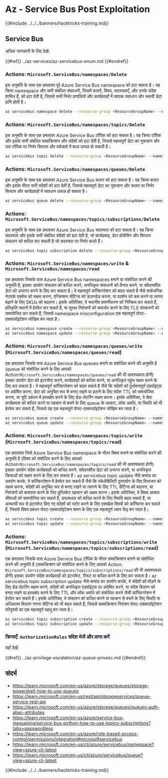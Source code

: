# Az - Service Bus Post Exploitation

{{#include ../../../banners/hacktricks-training.md}}

## Service Bus

अधिक जानकारी के लिए देखें:

{{#ref}}
../az-services/az-servicebus-enum.md
{{#endref}}

### Actions: `Microsoft.ServiceBus/namespaces/Delete`

इस अनुमति के साथ एक हमलावर पूरे Azure Service Bus namespace को हटा सकता है। यह क्रिया namespace और सभी संबंधित संसाधनों, जिसमें कतारें, विषय, सदस्यताएँ, और उनके संदेश शामिल हैं, को हटा देती है, जिससे सभी निर्भर प्रणालियों और कार्यप्रवाहों में व्यापक व्यवधान और स्थायी डेटा हानि होती है।
```bash
az servicebus namespace delete --resource-group <ResourceGroupName> --name <NamespaceName>
```
### Actions: `Microsoft.ServiceBus/namespaces/topics/Delete`

इस अनुमति के साथ एक हमलावर Azure Service Bus टॉपिक को हटा सकता है। यह क्रिया टॉपिक और इसके सभी संबंधित सब्सक्रिप्शन और संदेशों को हटा देती है, जिससे महत्वपूर्ण डेटा का नुकसान और उस टॉपिक पर निर्भर सिस्टम और वर्कफ़्लो में बाधा उत्पन्न हो सकती है।
```bash
az servicebus topic delete --resource-group <ResourceGroupName> --namespace-name <NamespaceName> --name <TopicName>
```
### Actions: `Microsoft.ServiceBus/namespaces/queues/Delete`

इस अनुमति के साथ एक हमलावर Azure Service Bus कतार को हटा सकता है। यह क्रिया कतार और इसके भीतर सभी संदेशों को हटा देती है, जिससे महत्वपूर्ण डेटा का नुकसान और कतार पर निर्भर सिस्टम और कार्यप्रवाहों में व्यवधान उत्पन्न हो सकता है।
```bash
az servicebus queue delete --resource-group <ResourceGroupName> --namespace-name <NamespaceName> --name <QueueName>
```
### Actions: `Microsoft.ServiceBus/namespaces/topics/subscriptions/Delete`

इस अनुमति के साथ एक हमलावर Azure Service Bus सदस्यता को हटा सकता है। यह क्रिया सदस्यता और इसके सभी संबंधित संदेशों को हटा देती है, जो कार्यप्रवाह, डेटा प्रोसेसिंग और सिस्टम संचालन को बाधित कर सकती है जो सदस्यता पर निर्भर करते हैं।
```bash
az servicebus topic subscription delete --resource-group <ResourceGroupName> --namespace-name <NamespaceName> --topic-name <TopicName> --name <SubscriptionName>
```
### Actions: `Microsoft.ServiceBus/namespaces/write` & `Microsoft.ServiceBus/namespaces/read`

एक हमलावर जिसके पास Azure Service Bus namespaces बनाने या संशोधित करने की अनुमति है, इसका उपयोग संचालन को बाधित करने, अनधिकृत संसाधनों को तैनात करने, या संवेदनशील डेटा को उजागर करने के लिए कर सकता है। वे महत्वपूर्ण कॉन्फ़िगरेशन को बदल सकते हैं जैसे सार्वजनिक नेटवर्क एक्सेस को सक्षम करना, एन्क्रिप्शन सेटिंग्स को डाउनग्रेड करना, या प्रदर्शन को कम करने या लागत बढ़ाने के लिए SKUs को बदलना। इसके अतिरिक्त, वे स्थानीय प्रमाणीकरण को निष्क्रिय कर सकते हैं, प्रतिकृति स्थानों में हेरफेर कर सकते हैं, या सुरक्षा नियंत्रणों को कमजोर करने के लिए TLS संस्करणों को समायोजित कर सकते हैं, जिससे namespace misconfiguration एक महत्वपूर्ण पोस्ट-एक्सप्लॉइटेशन जोखिम बन जाता है।
```bash
az servicebus namespace create --resource-group <ResourceGroupName> --name <NamespaceName> --location <Location>
az servicebus namespace update --resource-group <ResourceGroupName> --name <NamespaceName> --tags <Key=Value>
```
### Actions: `Microsoft.ServiceBus/namespaces/queues/write` (`Microsoft.ServiceBus/namespaces/queues/read`)

एक हमलावर जिसके पास Azure Service Bus queues बनाने या संशोधित करने की अनुमति है (queue को संशोधित करने के लिए आपको Action:`Microsoft.ServiceBus/namespaces/queues/read` की भी आवश्यकता होगी) इसका उपयोग डेटा को इंटरसेप्ट करने, कार्यप्रवाहों को बाधित करने, या अनधिकृत पहुंच सक्षम करने के लिए कर सकता है। वे महत्वपूर्ण कॉन्फ़िगरेशन को बदल सकते हैं जैसे कि संदेशों को दुर्भावनापूर्ण एंडपॉइंट्स पर अग्रेषित करना, डेटा को अनुचित रूप से बनाए रखने या हटाने के लिए संदेश TTL को समायोजित करना, या त्रुटि प्रबंधन में हस्तक्षेप करने के लिए डेड-लेटरिंग सक्षम करना। इसके अतिरिक्त, वे सेवा कार्यक्षमता को बाधित करने या पहचान से बचने के लिए queue के आकार, लॉक अवधि, या स्थिति को भी हेरफेर कर सकते हैं, जिससे यह एक महत्वपूर्ण पोस्ट-एक्सप्लॉइटेशन जोखिम बन जाता है।
```bash
az servicebus queue create --resource-group <ResourceGroupName> --namespace-name <NamespaceName> --name <QueueName>
az servicebus queue update --resource-group <ResourceGroupName> --namespace-name <NamespaceName> --name <QueueName>
```
### Actions: `Microsoft.ServiceBus/namespaces/topics/write` (`Microsoft.ServiceBus/namespaces/topics/read`)

एक हमलावर जिसे Azure Service Bus namespace के भीतर विषय बनाने या संशोधित करने की अनुमति है (विषय को संशोधित करने के लिए आपको Action:`Microsoft.ServiceBus/namespaces/topics/read` की भी आवश्यकता होगी) इसका उपयोग संदेश कार्यप्रवाहों को बाधित करने, संवेदनशील डेटा को उजागर करने, या अनधिकृत क्रियाओं को सक्षम करने के लिए कर सकता है। az servicebus topic update जैसे कमांड का उपयोग करके, वे कॉन्फ़िगरेशन में हेरफेर कर सकते हैं जैसे कि स्केलेबिलिटी दुरुपयोग के लिए विभाजन को सक्षम करना, संदेशों को अनुचित रूप से बनाए रखने या त्यागने के लिए TTL सेटिंग्स को बदलना, या नियंत्रणों को बायपास करने के लिए डुप्लिकेट पहचान को अक्षम करना। इसके अतिरिक्त, वे विषय आकार सीमाओं को समायोजित कर सकते हैं, उपलब्धता को बाधित करने के लिए स्थिति बदल सकते हैं, या अस्थायी रूप से इंटरसेप्ट किए गए संदेशों को स्टोर करने के लिए एक्सप्रेस विषयों को कॉन्फ़िगर कर सकते हैं, जिससे विषय प्रबंधन पोस्ट-एक्सप्लॉइटेशन शमन के लिए एक महत्वपूर्ण ध्यान केंद्र बन जाता है।
```bash
az servicebus topic create --resource-group <ResourceGroupName> --namespace-name <NamespaceName> --name <TopicName>
az servicebus topic update --resource-group <ResourceGroupName> --namespace-name <NamespaceName> --name <TopicName>
```
### Actions: `Microsoft.ServiceBus/namespaces/topics/subscriptions/write` (`Microsoft.ServiceBus/namespaces/topics/subscriptions/read`)

एक हमलावर जिसके पास Azure Service Bus टॉपिक के भीतर सब्सक्रिप्शन बनाने या संशोधित करने की अनुमति है (सब्सक्रिप्शन को संशोधित करने के लिए आपको Action: `Microsoft.ServiceBus/namespaces/topics/subscriptions/read` की भी आवश्यकता होगी) इसका उपयोग संदेश कार्यप्रवाहों को इंटरसेप्ट, रीरूट या बाधित करने के लिए कर सकता है। az servicebus topic subscription update जैसे कमांड का उपयोग करके, वे संदेशों को मोड़ने के लिए डेड लेटरिंग सक्षम करने, संदेशों को अनधिकृत एंडपॉइंट्स पर अग्रेषित करने, या संदेश वितरण को बनाए रखने या हस्तक्षेप करने के लिए TTL और लॉक अवधि को संशोधित करने जैसी कॉन्फ़िगरेशन में हेरफेर कर सकते हैं। इसके अतिरिक्त, वे संचालन को बाधित करने या पहचान से बचने के लिए स्थिति या अधिकतम वितरण गणना सेटिंग्स को भी बदल सकते हैं, जिससे सब्सक्रिप्शन नियंत्रण पोस्ट-एक्सप्लॉइटेशन परिदृश्यों का एक महत्वपूर्ण पहलू बन जाता है।
```bash
az servicebus topic subscription create --resource-group <ResourceGroupName> --namespace-name <NamespaceName> --topic-name <TopicName> --name <SubscriptionName>
az servicebus topic subscription update --resource-group <ResourceGroupName> --namespace-name <NamespaceName> --topic-name <TopicName> --name <SubscriptionName>
```
### क्रियाएँ: `AuthorizationRules` संदेश भेजें और प्राप्त करें

यहाँ देखें:

{{#ref}}
../az-privilege-escalation/az-queue-privesc.md
{{#endref}}

## संदर्भ

- https://learn.microsoft.com/en-us/azure/storage/queues/storage-powershell-how-to-use-queues
- https://learn.microsoft.com/en-us/rest/api/storageservices/queue-service-rest-api
- https://learn.microsoft.com/en-us/azure/storage/queues/queues-auth-abac-attributes
- https://learn.microsoft.com/en-us/azure/service-bus-messaging/service-bus-python-how-to-use-topics-subscriptions?tabs=passwordless
- https://learn.microsoft.com/en-us/azure/role-based-access-control/permissions/integration#microsoftservicebus
- https://learn.microsoft.com/en-us/cli/azure/servicebus/namespace?view=azure-cli-latest
- https://learn.microsoft.com/en-us/cli/azure/servicebus/queue?view=azure-cli-latest

{{#include ../../../banners/hacktricks-training.md}}
